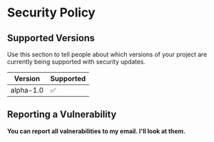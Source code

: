 # Security Policy

## Supported Versions

Use this section to tell people about which versions of your project are
currently being supported with security updates.

| Version | Supported          |
| ------- | ------------------ |
| alpha-1.0  | :white_check_mark: |

## Reporting a Vulnerability

**You can report all valnerabilities to my email. I'll look at them.**
